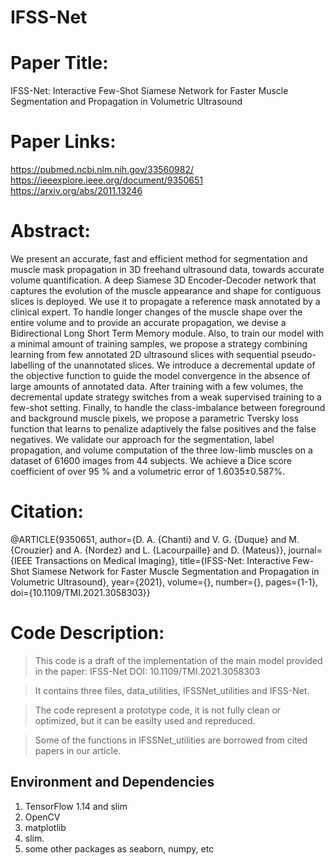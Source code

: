 # IFSS-Net

# Paper Title: 
IFSS-Net: Interactive Few-Shot Siamese Network for Faster Muscle Segmentation and Propagation in Volumetric Ultrasound

# Paper Links:
https://pubmed.ncbi.nlm.nih.gov/33560982/
https://ieeexplore.ieee.org/document/9350651
https://arxiv.org/abs/2011.13246


# Abstract:
We present an accurate, fast and efficient method for segmentation and muscle mask propagation in 3D freehand ultrasound data, towards accurate volume quantification. A deep Siamese 3D Encoder-Decoder network that captures the evolution of the muscle appearance and shape for contiguous slices is deployed. We use it to propagate a reference mask annotated by a clinical expert. To handle longer changes of the muscle shape over the entire volume and to provide an accurate propagation, we devise a Bidirectional Long Short Term Memory module. Also, to train our model with a minimal amount of training samples, we propose a strategy combining learning from few annotated 2D ultrasound slices with sequential pseudo-labelling of the unannotated slices. We introduce a decremental update of the objective function to guide the model convergence in the absence of large amounts of annotated data. After training with a few volumes, the decremental update strategy switches from a weak supervised training to a few-shot setting. Finally, to handle the class-imbalance between foreground and background muscle pixels, we propose a parametric Tversky loss function that learns to penalize adaptively the false positives and the false negatives. We validate our approach for the segmentation, label propagation, and volume computation of the three low-limb muscles on a dataset of 61600 images from 44 subjects. We achieve a Dice score coefficient of over 95 % and a volumetric error of 1.6035±0.587%.


# Citation:
@ARTICLE{9350651,
  author={D. A. {Chanti} and V. G. {Duque} and M. {Crouzier} and A. {Nordez} and L. {Lacourpaille} and D. {Mateus}},
  journal={IEEE Transactions on Medical Imaging}, 
  title={IFSS-Net: Interactive Few-Shot Siamese Network for Faster Muscle Segmentation and Propagation in Volumetric Ultrasound}, 
  year={2021},
  volume={},
  number={},
  pages={1-1},
  doi={10.1109/TMI.2021.3058303}}



# Code Description:
> This code is a draft of the implementation of the main model provided in the paper: IFSS-Net DOI: 10.1109/TMI.2021.3058303

> It contains three files, data_utilities, IFSSNet_utilities and IFSS-Net.

> The code represent a prototype code, it is not fully clean or optimized, but it can be easilty used and repreduced.
  
> Some of the functions in IFSSNet_utilities are borrowed from cited papers in our article.

## Environment and Dependencies
  1. TensorFlow 1.14 and slim
  2. OpenCV
  3. matplotlib
  4. slim.
  5. some other packages as seaborn, numpy, etc
